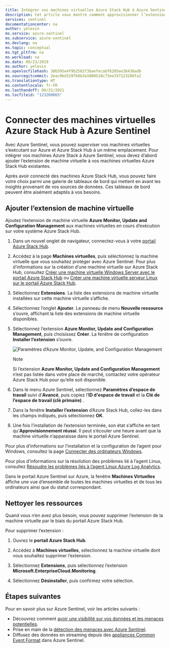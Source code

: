 ```yaml
---
title: Intégrer vos machines virtuelles Azure Stack Hub à Azure Sentinel | Microsoft Docs
description: Cet article vous montre comment approvisionner l’extension de machine virtuelle Azure Monitor, Update and Configuration Management sur des machines virtuelles Azure Stack Hub et commencer à les superviser avec Azure Sentinel.
services: sentinel
documentationcenter: na
author: yelevin
ms.service: azure-sentinel
ms.subservice: azure-sentinel
ms.devlang: na
ms.topic: conceptual
ms.tgt_pltfrm: na
ms.workload: na
ms.date: 09/23/2019
ms.author: yelevin
ms.openlocfilehash: 38b595e4f9b2582f3baefecabf6285ee36436ad6
ms.sourcegitcommit: 2eac9bd319fb8b3a1080518c73ee337123286fa2
ms.translationtype: HT
ms.contentlocale: fr-FR
ms.lasthandoff: 08/31/2021
ms.locfileid: "123260065"
---
```

# <a name="connect-azure-stack-hub-virtual-machines-to-azure-sentinel"></a>Connecter des machines virtuelles Azure Stack Hub à Azure Sentinel

Avec Azure Sentinel, vous pouvez superviser vos machines virtuelles s’exécutant sur Azure et Azure Stack Hub à un même emplacement. Pour intégrer vos machines Azure Stack à Azure Sentinel, vous devez d’abord ajouter l’extension de machine virtuelle à vos machines virtuelles Azure Stack Hub existantes. 

Après avoir connecté des machines Azure Stack Hub, vous pouvez faire votre choix parmi une galerie de tableaux de bord qui mettent en avant les insights provenant de vos sources de données. Ces tableaux de bord peuvent être aisément adaptés à vos besoins.

## <a name="add-the-virtual-machine-extension"></a>Ajouter l’extension de machine virtuelle 

Ajoutez l’extension de machine virtuelle **Azure Monitor, Update and Configuration Management** aux machines virtuelles en cours d’exécution sur votre système Azure Stack Hub. 

1. Dans un nouvel onglet de navigateur, connectez-vous à votre [portail Azure Stack Hub](/azure-stack/user/azure-stack-use-portal#access-the-portal).

1. Accédez à la page **Machines virtuelles**, puis sélectionnez la machine virtuelle que vous souhaitez protéger avec Azure Sentinel. Pour plus d’informations sur la création d’une machine virtuelle sur Azure Stack Hub, consultez [Créer une machine virtuelle Windows Server avec le portail Azure Stack Hub](/azure-stack/user/azure-stack-quick-windows-portal) ou [Créer une machine virtuelle serveur Linux sur le portail Azure Stack Hub](/azure-stack/user/azure-stack-quick-linux-portal).

1. Sélectionnez **Extensions**. La liste des extensions de machine virtuelle installées sur cette machine virtuelle s’affiche.

1. Sélectionnez l’onglet **Ajouter**. Le panneau de menu **Nouvelle ressource** s’ouvre, affichant la liste des extensions de machine virtuelle disponibles. 

1. Sélectionnez l’extension **Azure Monitor, Update and Configuration Management**, puis choisissez **Créer**. La fenêtre de configuration **Installer l’extension** s’ouvre.

   ![Paramètres d’Azure Monitor, Update, and Configuration Management](./media/connect-azure-stack/azure-monitor-extension-fix.png)  

   >[!NOTE]
   > Si l’extension **Azure Monitor, Update and Configuration Management** n’est pas listée dans votre place de marché, contactez votre opérateur Azure Stack Hub pour qu’elle soit disponible.

1. Dans le menu Azure Sentinel, sélectionnez **Paramètres d’espace de travail** suivi d’**Avancé**, puis copiez l’**ID d'espace de travail** et la **Clé de l’espace de travail (clé primaire)** . 

1. Dans la fenêtre **Installer l’extension** d’Azure Stack Hub, collez-les dans les champs indiqués, puis sélectionnez **OK**.

1. Une fois l’installation de l’extension terminée, son état s’affiche en tant qu’**Approvisionnement réussi**. Il peut s’écouler une heure avant que la machine virtuelle n’apparaisse dans le portail Azure Sentinel.

Pour plus d’informations sur l’installation et la configuration de l’agent pour Windows, consultez la page [Connecter des ordinateurs Windows](../azure-monitor/agents/agent-windows.md#install-agent-using-setup-wizard).

Pour plus d’informations sur la résolution des problèmes lié à l’agent Linux, consultez [Résoudre les problèmes liés à l’agent Linux Azure Log Analytics](../azure-monitor/agents/agent-linux-troubleshoot.md).

Dans le portail Azure Sentinel sur Azure, la fenêtre **Machines Virtuelles** affiche une vue d’ensemble de toutes les machines virtuelles et de tous les ordinateurs ainsi que du statut correspondant. 

## <a name="clean-up-resources"></a>Nettoyer les ressources

Quand vous n’en avez plus besoin, vous pouvez supprimer l’extension de la machine virtuelle par le biais du portail Azure Stack Hub.

Pour supprimer l’extension :

1. Ouvrez le **portail Azure Stack Hub**.

1. Accédez à **Machines virtuelles**, sélectionnez la machine virtuelle dont vous souhaitez supprimer l’extension.

1. Sélectionnez **Extensions**, puis sélectionnez l’extension **Microsoft.EnterpriseCloud.Monitoring**.

1. Sélectionnez **Désinstaller**, puis confirmez votre sélection.

## <a name="next-steps"></a>Étapes suivantes

Pour en savoir plus sur Azure Sentinel, voir les articles suivants :

- Découvrez comment [avoir une visibilité sur vos données et les menaces potentielles](get-visibility.md).
- Prise en main de la [détection des menaces avec Azure Sentinel](detect-threats-built-in.md).
- Diffusez des données en streaming depuis des [appliances Common Event Format](connect-common-event-format.md) dans Azure Sentinel.
